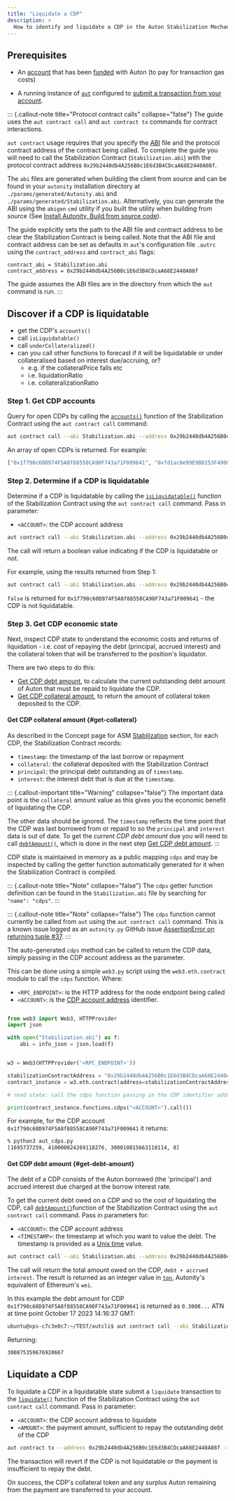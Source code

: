 ```yaml
---
title: "Liquidate a CDP"
description: >
  How to identify and liquidate a CDP in the Auton Stabilization Mechanism.
---
```


## Prerequisites

- An [account](/account-holders/create-acct/) that has been [funded](/account-holders/fund-acct/) with Auton (to pay for transaction gas costs)

- A running instance of [`aut`](https://github.com/autonity/aut) configured to [submit a transaction from your account](/account-holders/submit-trans-aut/).

::: {.callout-note title="Protocol contract calls" collapse="false"}
The guide uses the `aut contract call` and `aut contract tx` commands for contract interactions.

`aut contract` usage requires that you specify the [ABI](/glossary/#application-binary-interface-abi) file and the protocol contract address of the contract being called. To complete the guide you will need to call the Stabilization Contract (`Stabilization.abi`) with the protocol contract address `0x29b2440db4A256B0c1E6d3B4CDcaA68E2440A08f`.

The `abi` files are generated when building the client from source and can be found in your `autonity` installation directory at `./params/generated/Autonity.abi` and `./params/generated/Stabilization.abi`. Alternatively, you can generate the ABI using the `abigen` `cmd` utility if you built the utility when building from source (See [Install Autonity, Build from source code](/node-operators/install-aut/#install-source)).

The guide explicitly sets the path to the ABI file and contract address to be clear the Stabilization Contract is being called. Note that the ABI file and contract address can be set as defaults in `aut`'s configuration file `.autrc` using the `contract_address` and `contract_abi` flags:


```
contract_abi = Stabilization.abi
contract_address = 0x29b2440db4A256B0c1E6d3B4CDcaA68E2440A08f

```

The guide assumes the ABI files are in the directory from which the `aut` command is run.
:::

## Discover if a CDP is liquidatable

- get the CDP's `accounts()`
- call `isLiquidatable()`
- call `underCollateralized()`
- can you call other functions to forecast if it will be liquidatable or under collateralised based on interest due/accruing, or?
  - e.g. if the collateralPrice falls etc
  - i.e. liquidationRatio
  - i.e. collateralizationRatio


### Step 1. Get CDP accounts

Query for open CDPs by calling the [`accounts()`](/reference/api/asm/stabilization/#accounts) function of the Stabilization Contract using the `aut contract call` command:

```bash
aut contract call --abi Stabilization.abi --address 0x29b2440db4A256B0c1E6d3B4CDcaA68E2440A08f accounts
```

An array of open CDPs is returned. For example:

```bash
["0x1f790c60D974F5A8f88558CA90F743a71F009641", "0xfd1ac0e99E9BD153F49080A96eb44843211E5C9f", "0xF47FDD88C8f6F80239E177386cC5AE3d6BCdEeEa"]
```

### Step 2. Determine if a CDP is liquidatable

Determine if a CDP is liquidatable by calling the [`isLiquidatable()`](/reference/api/asm/stabilization/#isliquidatable) function of the Stabilization Contract using the `aut contract call` command. Pass in parameter:

  - `<ACCOUNT>`: the CDP account address

```bash
aut contract call --abi Stabilization.abi --address 0x29b2440db4A256B0c1E6d3B4CDcaA68E2440A08f isLiquidatable <ACCOUNT>
```

The call will return a boolean value indicating if the CDP is liquidatable or not.

For example, using the results returned from Step 1:

```bash
aut contract call --abi Stabilization.abi --address 0x29b2440db4A256B0c1E6d3B4CDcaA68E2440A08f isLiquidatable 0xF47FDD88C8f6F80239E177386cC5AE3d6BCdEeEa
```

`false` is returned for `0x1f790c60D974F5A8f88558CA90F743a71F009641` - the CDP is not liquidatable.

### Step 3. Get CDP economic state

Next, inspect CDP state to understand the economic costs and returns of liquidation - i.e. cost of repaying the debt (principal, accrued interest) and the collateral token that will be transferred to the position's liquidator.

There are two steps to do this:

- [Get CDP debt amount](/#get-debt-amount), to calculate the current outstanding debt amount of Auton that must be repaid to liquidate the CDP.
- [Get CDP collateral amount](/#get-collateral), to return the amount of collateral token deposited to the CDP.


#### Get CDP collateral amount {#get-collateral}

As described in the Concept page for ASM [Stabilization](/concepts/asm/#stabilization) section, for each CDP, the Stabilization Contract records:

- `timestamp`: the timestamp of the last borrow or repayment
- `collateral`: the collateral deposited with the Stabilization Contract
- `principal`: the principal debt outstanding as of `timestamp`.
- `interest`: the interest debt that is due at the `timestamp`.

::: {.callout-important title="Warning" collapse="false"}
The important data point is the `collateral` amount value as this gives you the economic benefit of liquidating the CDP. 

The other data should be ignored. The `timestamp` reflects the time point that the CDP was last borrowed from or repaid to so the `principal` and `interest` data is out of date. To get the _current CDP debt amount_ due you will need to call [`debtAmount()`](/reference/api/asm/stabilization/#debtamount), which is done in the next step [Get CDP debt amount](/cdp/liquidate-cdp/#get-debt-amount).
:::

CDP state is maintained in memory as a public mapping `cdps` and may be inspected by calling the getter function automatically generated for it when the Stabilization Contract is compiled.

::: {.callout-note title="Note" collapse="false"}
The `cdps` getter function definition can be found in the `Stabilization.abi` file by searching for `"name": "cdps"`.
:::


::: {.callout-note title="Note" collapse="false"}
The `cdps` function cannot currently be called from `aut` using the `aut contract call` command. This is a known issue logged as an `autonity.py` GitHub issue [AssertionError on returning tuple
#37](https://github.com/autonity/autonity.py/issues/37). 
:::

The auto-generated `cdps` method can be called to return the CDP data, simply passing in the CDP account address as the parameter.

This can be done using a simple `web3.py` script using the `web3.eth.contract` module to call the `cdps` function. Where:

  - `<RPC_ENDPOINT>`: is the HTTP address for the node endpoint being called
  - `<ACCOUNT>`: is the [CDP account address](/concepts/asm/#cdp-identifiers) identifier.


```python

from web3 import Web3, HTTPProvider
import json

with open("Stabilization.abi") as f:
	abi = info_json = json.load(f)


w3 = Web3(HTTPProvider('<RPC_ENDPOINT>'))

stabilizationContractAddress = "0x29b2440db4A256B0c1E6d3B4CDcaA68E2440A08f"
contract_instance = w3.eth.contract(address=stabilizationContractAddress, abi=abi)

# read state: call the cdps function passing in the CDP identifier address <ACCOUNT>:

print(contract_instance.functions.cdps("<ACCOUNT>").call())

```


For example, for the CDP account `0x1f790c60D974F5A8f88558CA90F743a71F009641` it returns:


```bash
% python3 aut_cdps.py
[1695737259, 410000024269118276, 300010815663118114, 0]
```

#### Get CDP debt amount {#get-debt-amount}

The debt of a CDP consists of the Auton borrowed (the 'principal') and accrued interest due charged at the borrow interest rate.

To get the current debt owed on a CDP and so the cost of liquidating the CDP, call [`debtAmount()`](/reference/api/asm/stabilization/#debtamount)function of the Stabilization Contract using the `aut contract call` command. Pass in parameters for:

  - `<ACCOUNT>`: the CDP account address
  - `<TIMESTAMP>`: the timestamp at which you want to value the debt. The timestamp is provided as a [Unix time](/glossary/#unix-time) value.

  ```bash
aut contract call --abi Stabilization.abi --address 0x29b2440db4A256B0c1E6d3B4CDcaA68E2440A08f debtAmount <ACCOUNT> <TIMESTAMP>
```
  
  The call will return the total amount owed on the CDP, `debt + accrued interest`. The result is returned as an integer value in [`ton`](/glossary/#ton), Autonity's equivalent of Ethereum's `wei`.

In this example the debt amount for CDP `0x1f790c60D974F5A8f88558CA90F743a71F009641` is returned as `0.3008...` ATN at time point October 17 2023 14:16:37 GMT:

```bash
ubuntu@vps-c7c3e8c7:~/TEST/autcli$ aut contract call --abi Stabilization.abi --address 0x29b2440db4A256B0c1E6d3B4CDcaA68E2440A08f debtAmount 0x1f790c60D974F5A8f88558CA90F743a71F009641 1697552197
```

Returning:

```bash
300875359676920667
```

## Liquidate a CDP

To liquidate a CDP in a liquidatable state submit a `liquidate` transaction to the [`liquidate()`](/reference/api/asm/stabilization/#liquidate) function of the Stabilization Contract using the `aut contract call` command. Pass in parameter:

  - `<ACCOUNT>`: the CDP account address to liquidate
  - `<AMOUNT>`: the payment amount, sufficient to repay the outstanding debt of the CDP

```bash
aut contract tx --address 0x29b2440db4A256B0c1E6d3B4CDcaA68E2440A08f --value <AMOUNT> liquidate <ACCOUNT>
```

The transaction will revert if the CDP is not liquidatable or the payment is insufficient to repay the debt.

On success, the CDP's collateral token and any surplus Auton remaining from the payment are transferred to your account.
